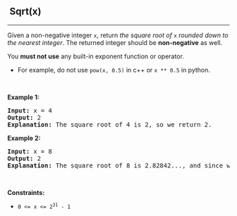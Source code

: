 <h2>  Sqrt(x)</h2><hr><div class="cursor-hover"><p class="cursor-hover">Given a non-negative integer <code>x</code>, return <em>the square root of </em><code>x</code><em> rounded down to the nearest integer</em>. The returned integer should be <strong>non-negative</strong> as well.</p>

<p class="cursor-hover">You <strong>must not use</strong> any built-in exponent function or operator.</p>

<ul>
	<li>For example, do not use <code>pow(x, 0.5)</code> in c++ or <code>x ** 0.5</code> in python.</li>
</ul>

<p>&nbsp;</p>
<p><strong class="example">Example 1:</strong></p>

<pre class="cursor-hover"><strong>Input:</strong> x = 4
<strong>Output:</strong> 2
<strong>Explanation:</strong> The square root of 4 is 2, so we return 2.
</pre>

<p class="cursor-hover"><strong class="example">Example 2:</strong></p>

<pre class="cursor-hover"><strong>Input:</strong> x = 8
<strong>Output:</strong> 2
<strong>Explanation:</strong> The square root of 8 is 2.82842..., and since we round it down to the nearest integer, 2 is returned.
</pre>

<p class="cursor-hover">&nbsp;</p>
<p class="cursor-hover"><strong>Constraints:</strong></p>

<ul>
	<li class="cursor-hover"><code>0 &lt;= x &lt;= 2<sup>31</sup> - 1</code></li>
</ul>
</div>